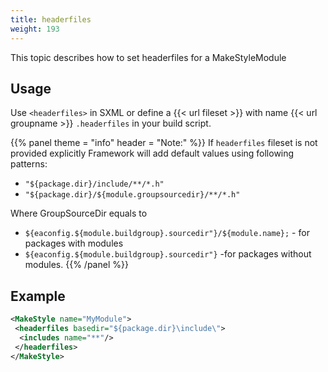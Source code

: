 ```yaml
---
title: headerfiles
weight: 193
---
```


This topic describes how to set headerfiles for a MakeStyleModule

## Usage ##

Use `<headerfiles>`  in SXML or define  a {{< url fileset >}} with name {{< url groupname >}} `.headerfiles` in your build script.


{{% panel theme = "info" header = "Note:" %}}
If `headerfiles` fileset is not provided explicitly Framework will add default values
using following patterns:

 - `"${package.dir}/include/**/*.h"`
 - `"${package.dir}/${module.groupsourcedir}/**/*.h"`

Where GroupSourceDir equals to

 - `${eaconfig.${module.buildgroup}.sourcedir"}/${module.name};` - for packages with modules
 - `${eaconfig.${module.buildgroup}.sourcedir"}` -for packages without modules.
{{% /panel %}}
## Example ##


```xml
<MakeStyle name="MyModule">
 <headerfiles basedir="${package.dir}\include\">
  <includes name="**"/>
 </headerfiles>
</MakeStyle>
```
